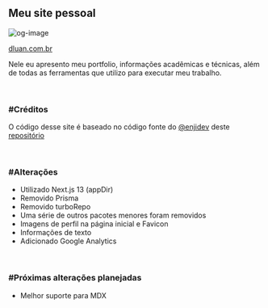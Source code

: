 ## Meu site pessoal

![og-image](https://user-images.githubusercontent.com/1024699/228562791-8c349598-1b03-4e73-ae4c-590df1d81cd7.png)

[dluan.com.br](https://dluan.com.br)

Nele eu apresento meu portfolio, informações acadêmicas e técnicas, além de todas as ferramentas que utilizo para executar meu trabalho.

<br>

### #Créditos

O código desse site é baseado no código fonte do [@enjidev](https://github.com/enjidev) deste [repositório](https://github.com/enjidev/enji.dev)

<br>

### #Alterações

- Utilizado Next.js 13 (appDir)
- Removido Prisma
- Removido turboRepo
- Uma série de outros pacotes menores foram removidos
- Imagens de perfil na página inicial e Favicon
- Informações de texto
- Adicionado Google Analytics

<br>

### #Próximas alterações planejadas
- Melhor suporte para MDX
